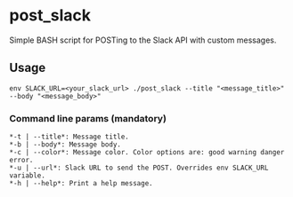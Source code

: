 # post_slack
Simple BASH script for POSTing to the Slack API with custom messages.

## Usage
```
env SLACK_URL=<your_slack_url> ./post_slack --title "<message_title>" --body "<message_body>"
```

### Command line params (mandatory)
```
*-t | --title*: Message title.
*-b | --body*: Message body.
*-c | --color*: Message color. Color options are: good warning danger error.
*-u | --url*: Slack URL to send the POST. Overrides env SLACK_URL variable.
*-h | --help*: Print a help message.
```
